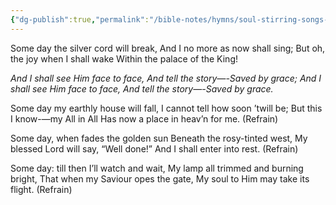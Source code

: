 ```yaml
---
{"dg-publish":true,"permalink":"/bible-notes/hymns/soul-stirring-songs-and-hymns/saved-by-grace/","title":"Saved By Grace"}
---
```



Some day the silver cord will break,
And I no more as now shall sing;
But oh, the joy when I shall wake
Within the palace of the King!

*And I shall see Him face to face,
And tell the story—-Saved by grace;
And I shall see Him face to face,
And tell the story—-Saved by grace.*

Some day my earthly house will fall,
I cannot tell how soon ’twill be;
But this I know-—my All in All
Has now a place in heav’n for me. (Refrain)

Some day, when fades the golden sun
Beneath the rosy-tinted west,
My blessed Lord will say, “Well done!”
And I shall enter into rest. (Refrain)

Some day: till then I’ll watch and wait,
My lamp all trimmed and burning bright,
That when my Saviour opes the gate,
My soul to Him may take its flight. (Refrain)
